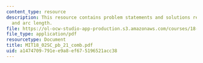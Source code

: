 ```yaml
---
content_type: resource
description: This resource contains problem statements and solutions related to velocity
  and arc length.
file: https://ol-ocw-studio-app-production.s3.amazonaws.com/courses/18-02sc-multivariable-calculus-fall-2010/a1474709791ee9a8ef675196521acc38_MIT18_02SC_pb_21_comb.pdf
file_type: application/pdf
resourcetype: Document
title: MIT18_02SC_pb_21_comb.pdf
uid: a1474709-791e-e9a8-ef67-5196521acc38
---
```

